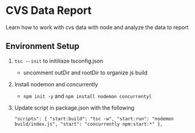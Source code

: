 # CVS Data Report

Learn how to work with cvs data with node and analyze the data to report

## Environment Setup

1. `tsc --init` to initiliaze tsconfig.json

   - uncomment outDir and rootDir to organize js build

2. Install nodemon and concurrently

   - `npm init -y` and `npm install nodemon concurrentyl`

3. Update script in package.json with the following

   `"scripts": { "start:build": "tsc -w", "start:run": "nodemon build/index.js", "start": "concurrently npm:start:*" },`
